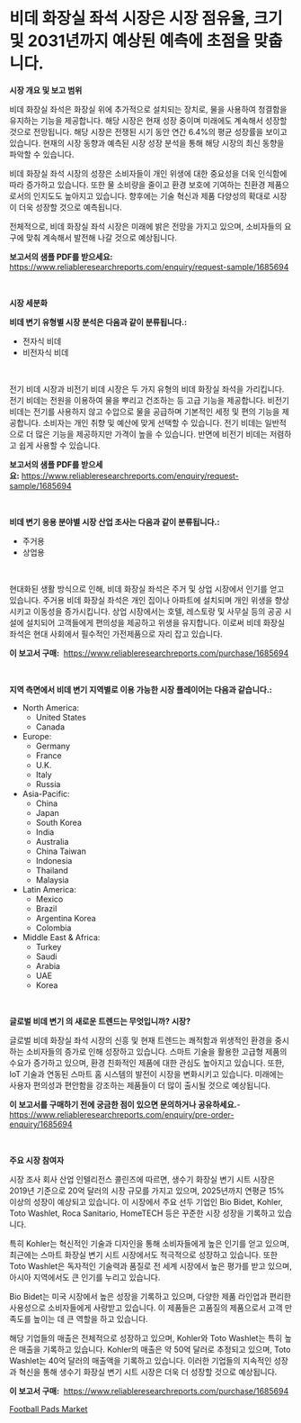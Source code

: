 <p><h1>비데 화장실 좌석 시장은 시장 점유율, 크기 및 2031년까지 예상된 예측에 초점을 맞춥니다.</h1></p><p><strong>시장 개요 및 보고 범위</strong></p>
<p><p>비데 화장실 좌석은 화장실 위에 추가적으로 설치되는 장치로, 물을 사용하여 청결함을 유지하는 기능을 제공합니다. 해당 시장은 현재 성장 중이며 미래에도 계속해서 성장할 것으로 전망됩니다. 해당 시장은 전쟁된 시기 동안 연간 6.4%의 평균 성장률을 보이고 있습니다. 현재의 시장 동향과 예측된 시장 성장 분석을 통해 해당 시장의 최신 동향을 파악할 수 있습니다.</p><p>비데 화장실 좌석 시장의 성장은 소비자들이 개인 위생에 대한 중요성을 더욱 인식함에 따라 증가하고 있습니다. 또한 물 소비량을 줄이고 환경 보호에 기여하는 친환경 제품으로서의 인지도도 높아지고 있습니다. 향후에는 기술 혁신과 제품 다양성의 확대로 시장이 더욱 성장할 것으로 예측됩니다.</p><p>전체적으로, 비데 화장실 좌석 시장은 미래에 밝은 전망을 가지고 있으며, 소비자들의 요구에 맞춰 계속해서 발전해 나갈 것으로 예상됩니다.</p></p>
<p><strong>보고서의 샘플 PDF를 받으세요:</strong> <a href="https://www.reliableresearchreports.com/enquiry/request-sample/1685694">https://www.reliableresearchreports.com/enquiry/request-sample/1685694</a></p>
<p>&nbsp;</p>
<p><strong>시장 세분화</strong></p>
<p><strong>비데 변기 유형별 시장 분석은 다음과 같이 분류됩니다.:</strong></p>
<p><ul><li>전자식 비데</li><li>비전자식 비데</li></ul></p>
<p>&nbsp;</p>
<p><p>전기 비데 시장과 비전기 비데 시장은 두 가지 유형의 비데 화장실 좌석을 가리킵니다. 전기 비데는 전원을 이용하여 물을 뿌리고 건조하는 등 고급 기능을 제공합니다. 비전기 비데는 전기를 사용하지 않고 수압으로 물을 공급하며 기본적인 세정 및 편의 기능을 제공합니다. 소비자는 개인 취향 및 예산에 맞게 선택할 수 있습니다. 전기 비데는 일반적으로 더 많은 기능을 제공하지만 가격이 높을 수 있습니다. 반면에 비전기 비데는 저렴하고 쉽게 사용할 수 있습니다.</p></p>
<p><strong>보고서의 샘플 PDF를 받으세요:</strong>&nbsp;<a href="https://www.reliableresearchreports.com/enquiry/request-sample/1685694">https://www.reliableresearchreports.com/enquiry/request-sample/1685694</a></p>
<p>&nbsp;</p>
<p><strong> 비데 변기 응용 분야별 시장 산업 조사는 다음과 같이 분류됩니다.:</strong></p>
<p><ul><li>주거용</li><li>상업용</li></ul></p>
<p>&nbsp;</p>
<p><p>현대화된 생활 방식으로 인해, 비데 화장실 좌석은 주거 및 상업 시장에서 인기를 얻고 있습니다. 주거용 비데 화장실 좌석은 개인 집이나 아파트에 설치되며 개인 위생을 향상시키고 이동성을 증가시킵니다. 상업 시장에서는 호텔, 레스토랑 및 사무실 등의 공공 시설에 설치되어 고객들에게 편의성을 제공하고 위생을 유지합니다. 이로써 비데 화장실 좌석은 현대 사회에서 필수적인 가전제품으로 자리 잡고 있습니다.</p></p>
<p><strong>이 보고서 구매:</strong>&nbsp; <a href="https://www.reliableresearchreports.com/purchase/1685694">https://www.reliableresearchreports.com/purchase/1685694</a></p>
<p>&nbsp;</p>
<p><strong>지역 측면에서 비데 변기 지역별로 이용 가능한 시장 플레이어는 다음과 같습니다.:</strong></p>
<p><ul>
    <li>
        North America:
        <ul>
            <li>United States</li>
            <li>Canada</li>
        </ul>
    </li>
    <li>
        Europe:
        <ul>
            <li>Germany</li>
            <li>France</li>
            <li>U.K.</li>
            <li>Italy</li>
            <li>Russia</li>
        </ul>
    </li>
    <li>
        Asia-Pacific:
        <ul>
            <li>China</li>
            <li>Japan</li>
            <li>South Korea</li>
            <li>India</li>
            <li>Australia</li>
            <li>China Taiwan</li>
            <li>Indonesia</li>
            <li>Thailand</li>
            <li>Malaysia</li>
        </ul>
    </li>
    <li>
        Latin America:
        <ul>
            <li>Mexico</li>
            <li>Brazil</li>
            <li>Argentina Korea</li>
            <li>Colombia</li>
        </ul>
    </li>
    <li>
        Middle East & Africa:
        <ul>
            <li>Turkey</li>
            <li>Saudi</li>
            <li>Arabia</li>
            <li>UAE</li>
            <li>Korea</li>
        </ul>
    </li>
    </ul></p>
<p>&nbsp;</p>
<p><strong>글로벌 비데 변기 의 새로운 트렌드는 무엇입니까? 시장?</strong></p>
<p><p>글로벌 비데 화장실 좌석 시장의 신흥 및 현재 트렌드는 쾌적함과 위생적인 환경을 중시하는 소비자들의 증가로 인해 성장하고 있습니다. 스마트 기술을 활용한 고급형 제품의 수요가 증가하고 있으며, 환경 친화적인 제품에 대한 관심도 높아지고 있습니다. 또한, IoT 기술과 연동된 스마트 홈 시스템의 발전이 시장을 변화시키고 있습니다. 미래에는 사용자 편의성과 편안함을 강조하는 제품들이 더 많이 출시될 것으로 예상됩니다.</p></p>
<p><strong>이 보고서를 구매하기 전에 궁금한 점이 있으면 문의하거나 공유하세요.</strong>- <a href="https://www.reliableresearchreports.com/enquiry/pre-order-enquiry/1685694">https://www.reliableresearchreports.com/enquiry/pre-order-enquiry/1685694</a></p>
<p>&nbsp;</p>
<p><strong>주요 시장 참여자</strong></p>
<p><p>시장 조사 회사 산업 인텔리전스 콜린즈에 따르면, 생수기 화장실 변기 시트 시장은 2019년 기준으로 20억 달러의 시장 규모를 가지고 있으며, 2025년까지 연평균 15% 이상의 성장이 예상되고 있습니다. 이 시장에서 주요 선두 기업인 Bio Bidet, Kohler, Toto Washlet, Roca Sanitario, HomeTECH 등은 꾸준한 시장 성장을 기록하고 있습니다.</p><p>특히 Kohler는 혁신적인 기술과 디자인을 통해 소비자들에게 높은 인기를 얻고 있으며, 최근에는 스마트 화장실 변기 시트 시장에서도 적극적으로 성장하고 있습니다. 또한 Toto Washlet은 독자적인 기술력과 품질로 전 세계 시장에서 높은 평가를 받고 있으며, 아시아 지역에서도 큰 인기를 누리고 있습니다.</p><p>Bio Bidet는 미국 시장에서 높은 성장을 기록하고 있으며, 다양한 제품 라인업과 편리한 사용성으로 소비자들에게 사랑받고 있습니다. 이 제품들은 고품질의 제품으로서 고객 만족도를 높이는 데 큰 역할을 하고 있습니다.</p><p>해당 기업들의 매출은 전체적으로 성장하고 있으며, Kohler와 Toto Washlet는 특히 높은 매출을 기록하고 있습니다. Kohler의 매출은 약 50억 달러로 추정되고 있으며, Toto Washlet는 40억 달러의 매출액을 기록하고 있습니다. 이러한 기업들의 지속적인 성장과 혁신을 통해 생수기 화장실 변기 시트 시장은 더욱 더 성장할 것으로 예상됩니다.</p></p>
<p><strong>이 보고서 구매:</strong>&nbsp;&nbsp;<a href="https://www.reliableresearchreports.com/purchase/1685694">https://www.reliableresearchreports.com/purchase/1685694</a></p>
<p><p><a href="https://github.com/Glendatilghmankmgz0rbhwpy/Market-Research-Report-List-1/blob/main/football-pads-market.md">Football Pads Market</a></p></p>
